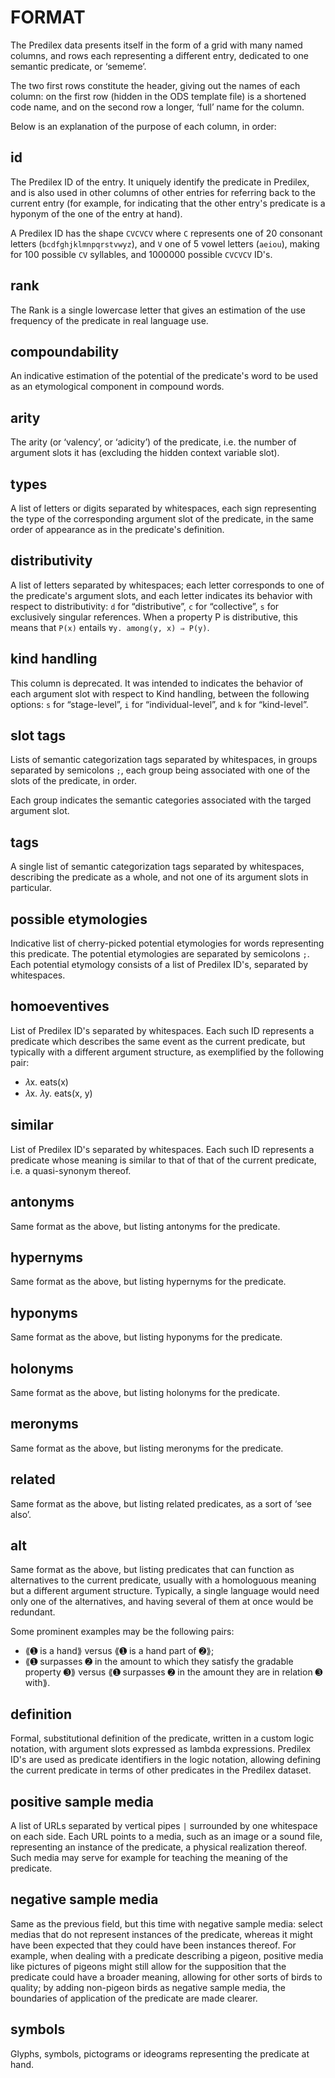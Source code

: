 
# FORMAT

The Predilex data presents itself in the form of a grid with many named columns, and rows each representing a different entry, dedicated to one semantic predicate, or ‘sememe’.

The two first rows constitute the header, giving out the names of each column: on the first row (hidden in the ODS template file) is a shortened code name, and on the second row a longer, ‘full’ name for the column.

Below is an explanation of the purpose of each column, in order:

## id

The Predilex ID of the entry. It uniquely identify the predicate in Predilex, and is also used in other columns of other entries for referring back to the current entry (for example, for indicating that the other entry's predicate is a hyponym of the one of the entry at hand).

A Predilex ID has the shape `CVCVCV` where `C` represents one of 20 consonant letters (`bcdfghjklmnpqrstvwyz`), and `V` one of 5 vowel letters (`aeiou`), making for 100 possible `CV` syllables, and 1000000 possible `CVCVCV` ID's.

## rank

The Rank is a single lowercase letter that gives an estimation of the use frequency of the predicate in real language use.

## compoundability

An indicative estimation of the potential of the predicate's word to be used as an etymological component in compound words.

## arity

The arity (or ‘valency’, or ‘adicity’) of the predicate, i.e. the number of argument slots it has (excluding the hidden context variable slot).

## types

A list of letters or digits separated by whitespaces, each sign representing the type of the corresponding argument slot of the predicate, in the same order of appearance as in the predicate's definition.

## distributivity

A list of letters separated by whitespaces; each letter corresponds to one of the predicate's argument slots, and each letter indicates its behavior with respect to distributivity: `d` for “distributive”, `c` for “collective”, `s` for exclusively singular references. When a property P is distributive, this means that `P(x)` entails `∀y. among(y, x) ⇒ P(y)`.

## kind handling

This column is deprecated. It was intended to indicates the behavior of each argument slot with respect to Kind handling, between the following options: `s` for “stage-level”, `i` for “individual-level”, and `k` for “kind-level”.

## slot tags
Lists of semantic categorization tags separated by whitespaces, in groups separated by semicolons `;`, each group being associated with one of the slots of the predicate, in order.

Each group indicates the semantic categories associated with the targed argument slot.

## tags

A single list of semantic categorization tags separated by whitespaces, describing the predicate as a whole, and not one of its argument slots in particular.

## possible etymologies

Indicative list of cherry-picked potential etymologies for words representing this predicate. The potential etymologies are separated by semicolons `;`. Each potential etymology consists of a list of Predilex ID's, separated by whitespaces.

## homoeventives

List of Predilex ID's separated by whitespaces. Each such ID represents a predicate which describes the same event as the current predicate, but typically with a different argument structure, as exemplified by the following pair:
* 𝜆x. eats(x)
* 𝜆x. 𝜆y. eats(x, y)

## similar

List of Predilex ID's separated by whitespaces. Each such ID represents a predicate whose meaning is similar to that of that of the current predicate, i.e. a quasi-synonym thereof.

## antonyms

Same format as the above, but listing antonyms for the predicate.

## hypernyms

Same format as the above, but listing hypernyms for the predicate.

## hyponyms

Same format as the above, but listing hyponyms for the predicate.

## holonyms

Same format as the above, but listing holonyms for the predicate.

## meronyms

Same format as the above, but listing meronyms for the predicate.

## related

Same format as the above, but listing related predicates, as a sort of ‘see also’.

## alt

Same format as the above, but listing predicates that can function as alternatives to the current predicate, usually with a homologuous meaning but a different argument structure. Typically, a single language would need only one of the alternatives, and having several of them at once would be redundant.

Some prominent examples may be the following pairs:  
* ⟪➊ is a hand⟫ versus ⟪➊ is a hand part of ➋⟫;
* ⟪➊ surpasses ➋ in the amount to which they satisfy the gradable property ➌⟫ versus ⟪➊ surpasses ➋ in the amount they are in relation ➌ with⟫.

## definition

Formal, substitutional definition of the predicate, written in a custom logic notation, with argument slots expressed as lambda expressions. Predilex ID's are used as predicate identifiers in the logic notation, allowing defining the current predicate in terms of other predicates in the Predilex dataset.

## positive sample media

A list of URLs separated by vertical pipes `|` surrounded by one whitespace on each side. Each URL points to a media, such as an image or a sound file, representing an instance of the predicate, a physical realization thereof. Such media may serve for example for teaching the meaning of the predicate.

## negative sample media

Same as the previous field, but this time with negative sample media: select medias that do not represent instances of the predicate, whereas it might have been expected that they could have been instances thereof.
For example, when dealing with a predicate describing a pigeon, positive media like pictures of pigeons might still allow for the supposition that the predicate could have a broader meaning, allowing for other sorts of birds to quality; by adding non-pigeon birds as negative sample media, the boundaries of application of the predicate are made clearer.

## symbols

Glyphs, symbols, pictograms or ideograms representing the predicate at hand.


